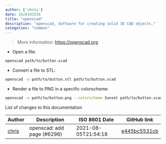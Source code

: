 ```yaml
---
author: ['chris']
date: 1628193258
title: "openscad"
description: "openscad, Software for creating solid 3D CAD objects."
categories: "common"
---
```

> More information: <https://openscad.org>.

- Open a file:

```bash
openscad path/to/button.scad
```

- Convert a file to STL:

```bash
openscad -o path/to/button.stl path/to/button.scad
```

- Render a file to PNG in a specific colorscheme:

```bash
openscad -o path/to/button.png --colorscheme Sunset path/to/button.scad
```
List of changes to this documentation


Author | Description | ISO 8601 Date | GitHub link
------|-----|-----|-----
[chris](mailto:35269695+chrissxYT@users.noreply.github.com) | openscad: add page (#6296) | 2021-08-05T21:54:18 | [e445bc5531cb](https://github.com/tldr-pages/tldr/commit/e445bc5531cb51d231ecd7a42cec1840ba14a1aa)

